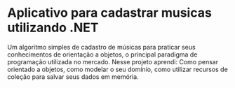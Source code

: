 # Aplicativo para cadastrar musicas utilizando .NET

Um algoritmo simples de cadastro de músicas para praticar seus conhecimentos de orientação a objetos, o principal paradigma de programação utilizada no mercado. Nesse projeto aprendi: Como pensar orientado a objetos, como modelar o seu domínio, como utilizar recursos de coleção para salvar seus dados em memória.
